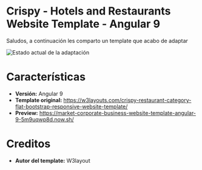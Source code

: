 # Crispy - Hotels and Restaurants Website Template - Angular 9

Saludos, a continuación les comparto un template que acabo de adaptar 

![Estado actual de la adaptación](https://w3layouts.b-cdn.net/wp-content/uploads/2019/05/crispy.jpg)


# Características

 - **Versión:** Angular 9
 - **Template original:** https://w3layouts.com/crispy-restaurant-category-flat-bootstrap-responsive-website-template/
 - **Preview:** https://market-corporate-business-website-template-angular-9-5m9uqwp8d.now.sh/

 
# Creditos
- **Autor del template:** W3layout

